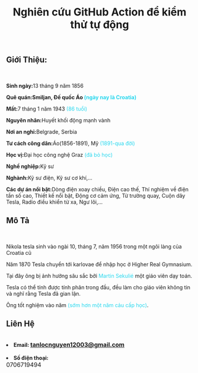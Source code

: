 <!-- # csn-da21ttb-nguyentanloc-githubactions-unittest -->
 
<!-- <center><a href="https://github.com/tanlocnguyen151203/csn-da21ttb-nguyentanloc-githubactions-unittest.git" Style="text-align:center ;"  >Nghiên cứu GitHub Action để kiểm thử tự động </</a></center></br> -->
    

<!DOCTYPE html>
<html lang="en">
<head>
    <meta charset="UTF-8">
    <meta name="viewport" content="width=device-width, initial-scale=1.0">
    <title>Document</title>
</head>

<body>
    <h1 Style="text-align:center ;" href="https://github.com/tanlocnguyen151203/csn-da21ttb-nguyentanloc-githubactions-unittest.git" >Nghiên cứu GitHub Action để kiểm thử tự động</h1><br>
    <h2>Giới Thiệu:</h2><br>
<p><b>Sinh ngày:</b>13 tháng 9 năm 1856</p> 
<p><b>Quê quán:Smiljan, Đế quốc Áo <span style="color:rgb(39, 215, 238)">(ngày nay là Croatia)</span></b></p> 
<p><b>Mất:</b>7 tháng 1 năm 1943 <span style="color:rgb(39, 215, 238)">(86 tuổi)</span></p>   
<p><b>Nguyên nhân:</b>Huyết khối động mạnh vành</p>   
<p><b>Nơi an nghỉ:</b>Belgrade, Serbia</p>   
<p><b>Tư cách công dân:</b>Áo(1856-1891), Mỹ <span style="color:rgb(39, 215, 238)">(1891-qua đời)</span></p> 
<p><b>Học vị:</b>Đại học công nghệ Graz <span style="color:rgb(39, 215, 238)">(đã bỏ học)</span></p>   
<p><b>Nghề nghiệp:</b>Kỹ sư</p>   
<p><b>Nghành:</b>Kỹ sư điện, Kỹ sư cơ khí,...</p>   
<p><b>Các dự án nổi bật:</b>Dòng điện xoay chiều, Điện cao thế, Thí nghiệm về điện tần số cao, Thiết kế nổi bật, Động cơ cảm ứng, Từ trường quay, Cuộn dây Tesla, Radio điều khiển từ xa, Ngư lôi,... </p>     

<h2>Mô Tả</h2><br>

<p>Nikola tesla sinh vào ngài 10, tháng 7, năm 1956 trong một ngôi làng của Croatia cũ</p>
<p>Năm 1870 Tesla chuyển tới karlovae để nhập học ở Higher Real Gymnasium.</p>
<p>Tại đây ông bị ảnh hưởng sâu sắc bởi <psam style="color:rgb(39, 215, 238)">Martin Sekulié</psam> một giáo viên dạy toán.</p>
<p>Tesla có thể tính được tính phân trong đầu, đều làm cho giáo viên không tin và nghĩ rằng Tesla đã gian lận.</p>
<p>Ông tốt nghiệm vào năm <span style="color:rgb(39, 215, 238)">(sớm hơn một năm cảu cấp học)</span>.</p>


<h2>Liên Hệ</h2><br>

<li><b>Email: <a href="https://mail.google.com/mail/u/0/#inbox" target="_blank" ><font size="3" >tanlocnguyen12003@gmail.com</font></a></b></li></br>
<li><b>Số điện thoại: </b></li><font size="3" >0706719494</font></a></br>


</body>
</html>